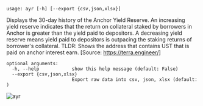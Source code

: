 ```
usage: ayr [-h] [--export {csv,json,xlsx}]
```

Displays the 30-day history of the Anchor Yield Reserve. An increasing yield reserve indicates that the return on collateral staked by borrowers in Anchor is greater than the yield paid to depositors. A decreasing yield reserve means yield paid to depositors is outpacing the staking returns of borrower's collateral. TLDR: Shows the address that contains UST that is paid on anchor interest earn. [Source: https://terra.engineer/]

```
optional arguments:
  -h, --help            show this help message (default: False)
  --export {csv,json,xlsx}
                        Export raw data into csv, json, xlsx (default: )
```

![ayr](https://user-images.githubusercontent.com/46355364/154049600-71d940f6-c7f3-4c50-a939-f76e539ed5cf.png)
